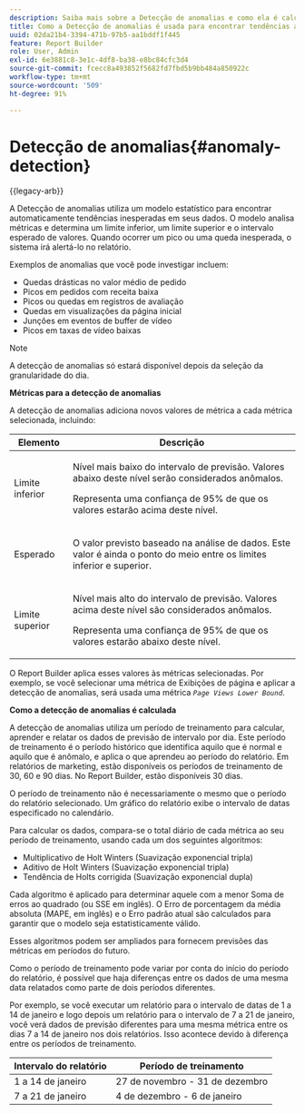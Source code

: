 ```yaml
---
description: Saiba mais sobre a Detecção de anomalias e como ela é calculada.
title: Como a Detecção de anomalias é usada para encontrar tendências automaticamente
uuid: 02da21b4-3394-471b-97b5-aa1bddf1f445
feature: Report Builder
role: User, Admin
exl-id: 6e3881c8-3e1c-4df8-ba38-e8bc84cfc3d4
source-git-commit: fcecc8a493852f5682fd7fbd5b9bb484a850922c
workflow-type: tm+mt
source-wordcount: '509'
ht-degree: 91%

---
```


# Detecção de anomalias{#anomaly-detection}

{{legacy-arb}}

A Detecção de anomalias utiliza um modelo estatístico para encontrar automaticamente tendências inesperadas em seus dados. O modelo analisa métricas e determina um limite inferior, um limite superior e o intervalo esperado de valores. Quando ocorrer um pico ou uma queda inesperada, o sistema irá alertá-lo no relatório.

Exemplos de anomalias que você pode investigar incluem:

* Quedas drásticas no valor médio de pedido
* Picos em pedidos com receita baixa
* Picos ou quedas em registros de avaliação
* Quedas em visualizações da página inicial
* Junções em eventos de buffer de vídeo
* Picos em taxas de vídeo baixas

>[!NOTE]
>
>A detecção de anomalias só estará disponível depois da seleção da granularidade do dia.

<p class="head"> <b>Métricas para a detecção de anomalias</b> </p>

A detecção de anomalias adiciona novos valores de métrica a cada métrica selecionada, incluindo:

<table id="table_BF75FC874634498DB6632C12CBD8D533"> 
 <thead> 
  <tr> 
   <th colname="col1" class="entry"> Elemento </th> 
   <th colname="col2" class="entry"> Descrição </th> 
  </tr> 
 </thead>
 <tbody> 
  <tr> 
   <td colname="col1"> Limite inferior </td> 
   <td colname="col2"> <p>Nível mais baixo do intervalo de previsão. Valores abaixo deste nível serão considerados anômalos. </p> <p>Representa uma confiança de 95% de que os valores estarão acima deste nível. </p> </td> 
  </tr> 
  <tr> 
   <td colname="col1"> Esperado </td> 
   <td colname="col2"> <p>O valor previsto baseado na análise de dados. Este valor é ainda o ponto do meio entre os limites inferior e superior. </p> </td> 
  </tr> 
  <tr> 
   <td colname="col1"> Limite superior </td> 
   <td colname="col2"> <p>Nível mais alto do intervalo de previsão. Valores acima deste nível são considerados anômalos. </p> <p>Representa uma confiança de 95% de que os valores estarão abaixo deste nível. </p> </td> 
  </tr> 
 </tbody> 
</table>

O Report Builder aplica esses valores às métricas selecionadas. Por exemplo, se você selecionar uma métrica de Exibições de página e aplicar a detecção de anomalias, será usada uma métrica *`Page Views Lower Bound`*.

**Como a detecção de anomalias é calculada**

A detecção de anomalias utiliza um período de treinamento para calcular, aprender e relatar os dados de previsão de intervalo por dia. Este período de treinamento é o período histórico que identifica aquilo que é normal e aquilo que é anômalo, e aplica o que aprendeu ao período do relatório. Em relatórios de marketing, estão disponíveis os períodos de treinamento de 30, 60 e 90 dias. No Report Builder, estão disponíveis 30 dias.

O período de treinamento não é necessariamente o mesmo que o período do relatório selecionado. Um gráfico do relatório exibe o intervalo de datas especificado no calendário.

Para calcular os dados, compara-se o total diário de cada métrica ao seu período de treinamento, usando cada um dos seguintes algoritmos:

* Multiplicativo de Holt Winters (Suavização exponencial tripla)
* Aditivo de Holt Winters (Suavização exponencial tripla)
* Tendência de Holts corrigida (Suavização exponencial dupla)

Cada algoritmo é aplicado para determinar aquele com a menor Soma de erros ao quadrado (ou SSE em inglês). O Erro de porcentagem da média absoluta (MAPE, em inglês) e o Erro padrão atual são calculados para garantir que o modelo seja estatisticamente válido.

Esses algoritmos podem ser ampliados para fornecem previsões das métricas em períodos do futuro.

Como o período de treinamento pode variar por conta do início do período do relatório, é possível que haja diferenças entre os dados de uma mesma data relatados como parte de dois períodos diferentes.

Por exemplo, se você executar um relatório para o intervalo de datas de 1 a 14 de janeiro e logo depois um relatório para o intervalo de 7 a 21 de janeiro, você verá dados de previsão diferentes para uma mesma métrica entre os dias 7 a 14 de janeiro nos dois relatórios. Isso acontece devido à diferença entre os períodos de treinamento.

| Intervalo do relatório | Período de treinamento |
|--- |--- |
| 1 a 14 de janeiro | 27 de novembro - 31 de dezembro |
| 7 a 21 de janeiro | 4 de dezembro - 6 de janeiro |
